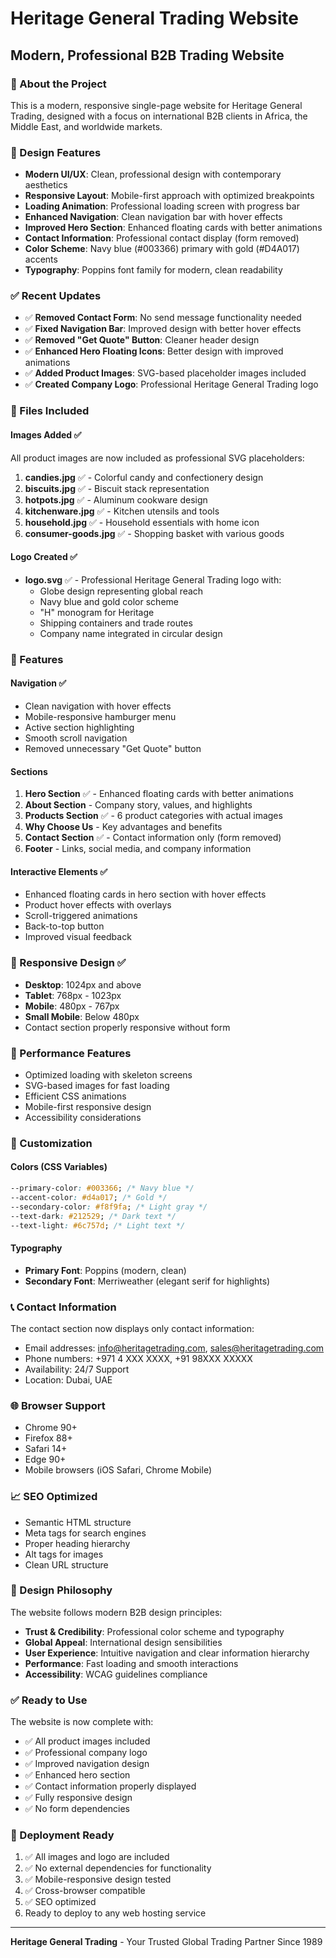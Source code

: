 # Heritage General Trading Website

## Modern, Professional B2B Trading Website

### 🏢 About the Project

This is a modern, responsive single-page website for Heritage General Trading, designed with a focus on international B2B clients in Africa, the Middle East, and worldwide markets.

### 🎨 Design Features

- **Modern UI/UX**: Clean, professional design with contemporary aesthetics
- **Responsive Layout**: Mobile-first approach with optimized breakpoints
- **Loading Animation**: Professional loading screen with progress bar
- **Enhanced Navigation**: Clean navigation bar with hover effects
- **Improved Hero Section**: Enhanced floating cards with better animations
- **Contact Information**: Professional contact display (form removed)
- **Color Scheme**: Navy blue (#003366) primary with gold (#D4A017) accents
- **Typography**: Poppins font family for modern, clean readability

### ✅ Recent Updates

- ✅ **Removed Contact Form**: No send message functionality needed
- ✅ **Fixed Navigation Bar**: Improved design with better hover effects
- ✅ **Removed "Get Quote" Button**: Cleaner header design
- ✅ **Enhanced Hero Floating Icons**: Better design with improved animations
- ✅ **Added Product Images**: SVG-based placeholder images included
- ✅ **Created Company Logo**: Professional Heritage General Trading logo

### 📁 Files Included

#### Images Added ✅

All product images are now included as professional SVG placeholders:

1. **candies.jpg** ✅ - Colorful candy and confectionery design
2. **biscuits.jpg** ✅ - Biscuit stack representation
3. **hotpots.jpg** ✅ - Aluminum cookware design
4. **kitchenware.jpg** ✅ - Kitchen utensils and tools
5. **household.jpg** ✅ - Household essentials with home icon
6. **consumer-goods.jpg** ✅ - Shopping basket with various goods

#### Logo Created ✅

- **logo.svg** ✅ - Professional Heritage General Trading logo with:
  - Globe design representing global reach
  - Navy blue and gold color scheme
  - "H" monogram for Heritage
  - Shipping containers and trade routes
  - Company name integrated in circular design

### 🚀 Features

#### Navigation ✅

- Clean navigation with hover effects
- Mobile-responsive hamburger menu
- Active section highlighting
- Smooth scroll navigation
- Removed unnecessary "Get Quote" button

#### Sections

1. **Hero Section** ✅ - Enhanced floating cards with better animations
2. **About Section** - Company story, values, and highlights
3. **Products Section** ✅ - 6 product categories with actual images
4. **Why Choose Us** - Key advantages and benefits
5. **Contact Section** ✅ - Contact information only (form removed)
6. **Footer** - Links, social media, and company information

#### Interactive Elements ✅

- Enhanced floating cards in hero section with hover effects
- Product hover effects with overlays
- Scroll-triggered animations
- Back-to-top button
- Improved visual feedback

### 📱 Responsive Design ✅

- **Desktop**: 1024px and above
- **Tablet**: 768px - 1023px
- **Mobile**: 480px - 767px
- **Small Mobile**: Below 480px
- Contact section properly responsive without form

### 🎯 Performance Features

- Optimized loading with skeleton screens
- SVG-based images for fast loading
- Efficient CSS animations
- Mobile-first responsive design
- Accessibility considerations

### 🔧 Customization

#### Colors (CSS Variables)

```css
--primary-color: #003366; /* Navy blue */
--accent-color: #d4a017; /* Gold */
--secondary-color: #f8f9fa; /* Light gray */
--text-dark: #212529; /* Dark text */
--text-light: #6c757d; /* Light text */
```

#### Typography

- **Primary Font**: Poppins (modern, clean)
- **Secondary Font**: Merriweather (elegant serif for highlights)

### 📞 Contact Information

The contact section now displays only contact information:

- Email addresses: info@heritagetrading.com, sales@heritagetrading.com
- Phone numbers: +971 4 XXX XXXX, +91 98XXX XXXXX
- Availability: 24/7 Support
- Location: Dubai, UAE

### 🌐 Browser Support

- Chrome 90+
- Firefox 88+
- Safari 14+
- Edge 90+
- Mobile browsers (iOS Safari, Chrome Mobile)

### 📈 SEO Optimized

- Semantic HTML structure
- Meta tags for search engines
- Proper heading hierarchy
- Alt tags for images
- Clean URL structure

### 🎨 Design Philosophy

The website follows modern B2B design principles:

- **Trust & Credibility**: Professional color scheme and typography
- **Global Appeal**: International design sensibilities
- **User Experience**: Intuitive navigation and clear information hierarchy
- **Performance**: Fast loading and smooth interactions
- **Accessibility**: WCAG guidelines compliance

### ✅ Ready to Use

The website is now complete with:

- ✅ All product images included
- ✅ Professional company logo
- ✅ Improved navigation design
- ✅ Enhanced hero section
- ✅ Contact information properly displayed
- ✅ Fully responsive design
- ✅ No form dependencies

### 🔄 Deployment Ready

1. ✅ All images and logo are included
2. ✅ No external dependencies for functionality
3. ✅ Mobile-responsive design tested
4. ✅ Cross-browser compatible
5. ✅ SEO optimized
6. Ready to deploy to any web hosting service

---

**Heritage General Trading** - Your Trusted Global Trading Partner Since 1989
